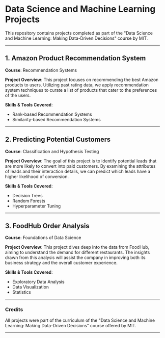 # Data Science and Machine Learning Projects
This repository contains projects completed as part of the "Data Science and Machine Learning: Making Data-Driven Decisions" course by MIT.

---

## 1. Amazon Product Recommendation System
**Course**: Recommendation Systems

**Project Overview**:
This project focuses on recommending the best Amazon products to users. Utilizing past rating data, we apply recommendation system techniques to curate a list of products that cater to the preferences of the users.

**Skills & Tools Covered**:
- Rank-based Recommendation Systems
- Similarity-based Recommendation Systems

---

## 2. Predicting Potential Customers
**Course**: Classification and Hypothesis Testing

**Project Overview**:
The goal of this project is to identify potential leads that are more likely to convert into paid customers. By examining the attributes of leads and their interaction details, we can predict which leads have a higher likelihood of conversion.

**Skills & Tools Covered**:
- Decision Trees
- Random Forests
- Hyperparameter Tuning

---

## 3. FoodHub Order Analysis
**Course**: Foundations of Data Science

**Project Overview**:
This project dives deep into the data from FoodHub, aiming to understand the demand for different restaurants. The insights drawn from this analysis will assist the company in improving both its business strategy and the overall customer experience.

**Skills & Tools Covered**:
- Exploratory Data Analysis
- Data Visualization
- Statistics

---

### Credits
All projects were part of the curriculum of the "Data Science and Machine Learning: Making Data-Driven Decisions" course offered by MIT.

---

